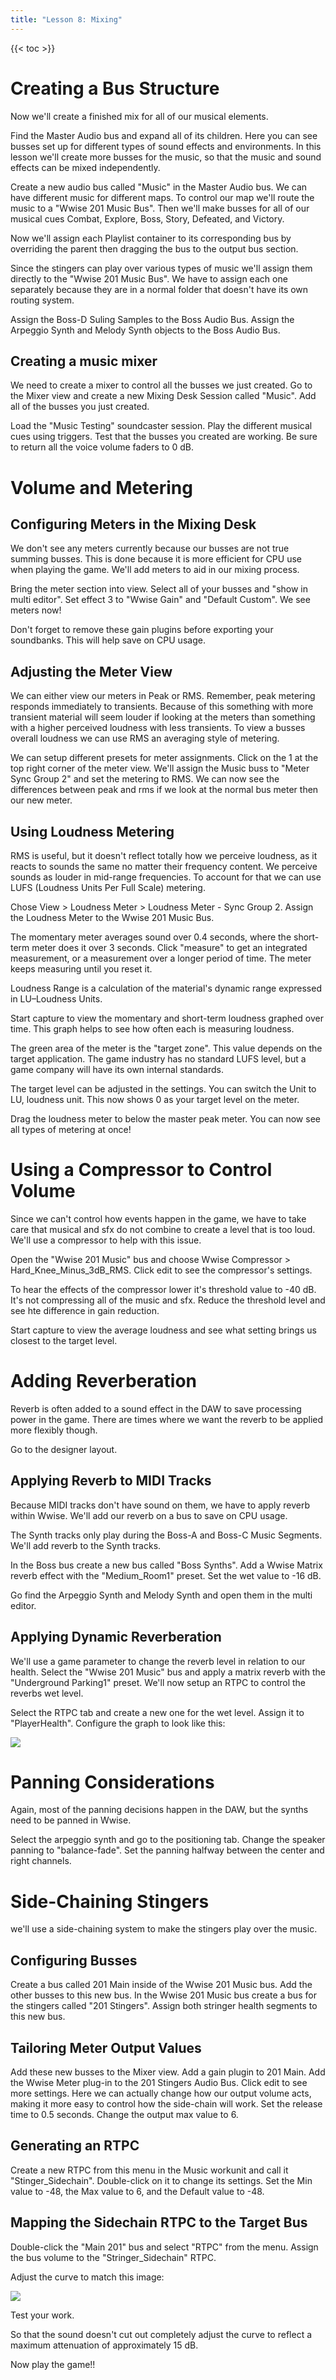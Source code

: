 ```yaml
---
title: "Lesson 8: Mixing"
---
```


{{< toc >}}

# Creating a Bus Structure

Now we'll create a finished mix for all of our musical elements.

Find the Master Audio bus and expand all of its children. Here you can see busses set up for different types of sound effects and environments. In this lesson we'll create more busses for the music, so that the music and sound effects can be mixed independently.

Create a new audio bus called "Music" in the Master Audio bus. We can have different music for different maps. To control our map we'll route the music to a "Wwise 201 Music Bus". Then we'll make busses for all of our musical cues Combat, Explore, Boss, Story, Defeated, and Victory.

Now we'll assign each Playlist container to its corresponding bus by overriding the parent then dragging the bus to the output bus section.

Since the stingers can play over various types of music we'll assign them directly to the "Wwise 201 Music Bus". We have to assign each one separately because they are in a normal folder that doesn't have its own routing system.

Assign the Boss-D Suling Samples to the Boss Audio Bus. Assign the Arpeggio Synth and Melody Synth objects to the Boss Audio Bus.

## Creating a music mixer

We need to create a mixer to control all the busses we just created. Go to the Mixer view and create a new Mixing Desk Session called "Music". Add all of the busses you just created.

Load the "Music Testing" soundcaster session. Play the different musical cues using triggers. Test that the busses you created are working. Be sure to return all the voice volume faders to 0 dB.

# Volume and Metering

## Configuring Meters in the Mixing Desk

We don't see any meters currently because our busses are not true summing busses. This is done because it is more efficient for CPU use when playing the game. We'll add meters to aid in our mixing process.

Bring the meter section into view. Select all of your busses and "show in multi editor". Set effect 3 to "Wwise Gain" and "Default Custom". We see meters now!

Don't forget to remove these gain plugins before exporting your soundbanks. This will help save on CPU usage.

## Adjusting the Meter View

We can either view our meters in Peak or RMS. Remember, peak metering responds immediately to transients. Because of this something with more transient material will seem louder if looking at the meters than something with a higher perceived loudness with less transients. To view a busses overall loudness we can use RMS an averaging style of metering.

We can setup different presets for meter assignments. Click on the 1 at the top right corner of the meter view. We'll assign the Music buss to "Meter Sync Group 2" and set the metering to RMS. We can now see the differences between peak and rms if we look at the normal bus meter then our new meter.

## Using Loudness Metering

RMS is useful, but it doesn't reflect totally how we perceive loudness, as it reacts to sounds the same no matter their frequency content. We perceive sounds as louder in mid-range frequencies. To account for that we can use LUFS (Loudness Units Per Full Scale) metering.

Chose View > Loudness Meter > Loudness Meter - Sync Group 2. Assign the Loudness Meter to the Wwise 201 Music Bus.

The momentary meter averages sound over 0.4 seconds, where the short-term meter does it over 3 seconds. Click "measure" to get an integrated measurement, or a measurement over a longer period of time. The meter keeps measuring until you reset it.

Loudness Range is a calculation of the material's dynamic range expressed in LU–Loudness Units.

Start capture to view the momentary and short-term loudness graphed over time. This graph helps to see how often each is measuring loudness.

The green area of the meter is the "target zone". This value depends on the target application. The game industry has no standard LUFS level, but a game company will have its own internal standards.

The target level can be adjusted in the settings. You can switch the Unit to LU, loudness unit. This now shows 0 as your target level on the meter.

Drag the loudness meter to below the master peak meter. You can now see all types of metering at once!

# Using a Compressor to Control Volume

Since we can't control how events happen in the game, we have to take care that musical and sfx do not combine to create a level that is too loud. We'll use a compressor to help with this issue.

Open the "Wwise 201 Music" bus and choose Wwise Compressor > Hard_Knee_Minus_3dB_RMS. Click edit to see the compressor's settings.

To hear the effects of the compressor lower it's threshold value to -40 dB. It's not compressing all of the music and sfx. Reduce the threshold level and see hte difference in gain reduction.

Start capture to view the average loudness and see what setting brings us closest to the target level.

# Adding Reverberation

Reverb is often added to a sound effect in the DAW to save processing power in the game. There are times where we want the reverb to be applied more flexibly though.

Go to the designer layout.

## Applying Reverb to MIDI Tracks

Because MIDI tracks don't have sound on them, we have to apply reverb within Wwise. We'll add our reverb on a bus to save on CPU usage.

The Synth tracks only play during the Boss-A and Boss-C Music Segments. We'll add reverb to the Synth tracks.

In the Boss bus create a new bus called "Boss Synths". Add a Wwise Matrix reverb effect with the "Medium_Room1" preset. Set the wet value to -16 dB.

Go find the Arpeggio Synth and Melody Synth and open them in the multi editor.

## Applying Dynamic Reverberation

We'll use a game parameter to change the reverb level in relation to our health. Select the "Wwise 201 Music" bus and apply a matrix reverb with the "Underground Parking1" preset. We'll now setup an RTPC to control the reverbs wet level.

Select the RTPC tab and create a new one for the wet level. Assign it to "PlayerHealth". Configure the graph to look like this:

![](reverb_rtpc.png)

# Panning Considerations

Again, most of the panning decisions happen in the DAW, but the synths need to be panned in Wwise.

Select the arpeggio synth and go to the positioning tab. Change the speaker panning to "balance-fade". Set the panning halfway between the center and right channels.

# Side-Chaining Stingers

we'll use a side-chaining system to make the stingers play over the music.

## Configuring Busses

Create a bus called 201 Main inside of the Wwise 201 Music bus. Add the other busses to this new bus. In the Wwise 201 Music bus create a bus for the stingers called "201 Stingers". Assign both stringer health segments to this new bus.

## Tailoring Meter Output Values

Add these new busses to the Mixer view. Add a gain plugin to 201 Main. Add the Wwise Meter plug-in to the 201 Stingers Audio Bus. Click edit to see more settings. Here we can actually change how our output volume acts, making it more easy to control how the side-chain will work. Set the release time to 0.5 seconds. Change the output max value to 6.

## Generating an RTPC

Create a new RTPC from this menu in the Music workunit and call it "Stinger_Sidechain". Double-click on it to change its settings. Set the Min value to -48, the Max value to 6, and the Default value to -48.

## Mapping the Sidechain RTPC to the Target Bus

Double-click the "Main 201" bus and select "RTPC" from the menu. Assign the bus volume to the "Stringer_Sidechain" RTPC.

Adjust the curve to match this image:

![](stinger_sidechain.png)

Test your work.

So that the sound doesn't cut out completely adjust the curve to reflect a maximum attenuation of approximately 15 dB.

Now play the game!!
